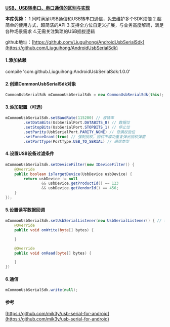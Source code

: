 [**USB、USB转串口、串口通信的区别与实现**](https://blog.csdn.net/u011630465/article/details/124168432?spm=1001.2014.3001.5501)

**本库优势：**
1.同时满足USB通信和USB转串口通信，免去维护多个SDK烦恼
2.超简单的使用方式，超简洁的API
3.支持全方位自定义扩展，与业务高度解耦，满足各种场景需求
4.无需关注繁琐的USB插拔逻辑

github地址：[https://github.com/Liuguihong/AndroidUsbSerialSdk](https://github.com/Liuguihong/AndroidUsbSerialSdk)

#### 1.添加依赖
compile 'com.github.Liuguihong:AndroidUsbSerialSdk:1.0.0'
#### 2.创建CommonUsbSerialSdk对象
```java
CommonUsbSerialSdk mCommonUsbSerialSdk = new CommonUsbSerialSdk(this);
```
#### 3.添加配置（可选）
```java
mCommonUsbSerialSdk.setBaudRate(115200) // 波特率
        .setDataBits(UsbSerialPort.DATABITS_8) // 数据位
        .setStopBits(UsbSerialPort.STOPBITS_1) // 停止位
        .setParity(UsbSerialPort.PARITY_NONE) // 奇偶校验位
        .setForceGrant(true) // 强制授权，授权不成功重复弹出授权弹窗
        .setPortType(PortType.USB_TO_SERIAL) // 通信类型
```
#### 4.设置USB设备过滤条件
```java
mCommonUsbSerialSdk.setDeviceFilter(new IDeviceFilter() {
    @Override
    public boolean isTargetDevice(UsbDevice usbDevice) {
        return usbDevice != null
                && usbDevice.getProductId() == 123
                && usbDevice.getVendorId() == 456;
    }
});
```
#### 5.设置读写数据回调
```java
mCommonUsbSerialSdk.setUsbSerialListener(new UsbSerialListener() { // 读写数据回调
    @Override
    public void onWrite(byte[] bytes) {

    }

    @Override
    public void onRead(byte[] bytes) {

    }
})
```
#### 6.通信
```java
mCommonUsbSerialSdk.write(null);
```
#### 参考
[https://github.com/mik3y/usb-serial-for-android](https://github.com/mik3y/usb-serial-for-android)
